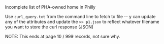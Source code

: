 Incomplete list of PHA-owned home in Philly

Use `curl_query.txt` from the command line to fetch to file -- y can update any of the attributes and update the `>> p1.json` to reflect whatever filename you want to store the curl response (JSON)

NOTE: This ends at page 10 / 999 records, not sure why.
